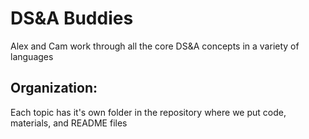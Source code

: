 # DS&A Buddies
Alex and Cam work through all the core DS&amp;A concepts in a variety of languages

## Organization:
Each topic has it's own folder in the repository where we put code, materials, and README files
